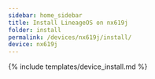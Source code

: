 ```yaml
---
sidebar: home_sidebar
title: Install LineageOS on nx619j
folder: install
permalink: /devices/nx619j/install/
device: nx619j
---
```

{% include templates/device_install.md %}
